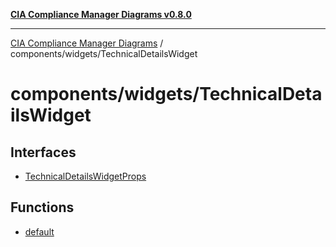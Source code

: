 [**CIA Compliance Manager Diagrams v0.8.0**](../../../README.md)

***

[CIA Compliance Manager Diagrams](../../../modules.md) / components/widgets/TechnicalDetailsWidget

# components/widgets/TechnicalDetailsWidget

## Interfaces

- [TechnicalDetailsWidgetProps](interfaces/TechnicalDetailsWidgetProps.md)

## Functions

- [default](functions/default.md)
